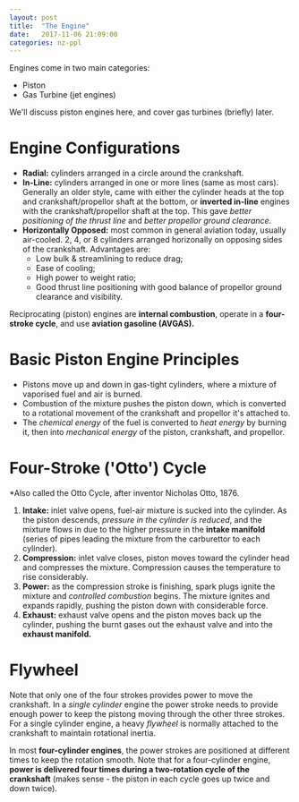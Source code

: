 ```yaml
---
layout: post
title:  "The Engine"
date:   2017-11-06 21:09:00
categories: nz-ppl
---
```


Engines come in two main categories:

 * Piston
 * Gas Turbine (jet engines)

We'll discuss piston engines here, and cover gas turbines (briefly) later.

# Engine Configurations

 * **Radial:** cylinders arranged in a circle around the crankshaft.
 * **In-Line:** cylinders arranged in one or more lines (same as most cars).
   Generally an older style, came with either the cylinder heads at the top
   and crankshaft/propellor shaft at the bottom, or **inverted in-line**
   engines with the crankshaft/propellor shaft at the top. This gave *better
   positioning of the thrust line* and *better propellor ground clearance.*
 * **Horizontally Opposed:** most common in general aviation today, usually
   air-cooled. 2, 4, or 8 cylinders arranged horizonally on opposing sides
   of the crankshaft. Advantages are:
    * Low bulk & streamlining to reduce drag;
    * Ease of cooling;
    * High power to weight ratio;
    * Good thrust line positioning with good balance of propellor ground
      clearance and visibility.

Reciprocating (piston) engines are **internal combustion**, operate in a
**four-stroke cycle**, and use **aviation gasoline (AVGAS).**

# Basic Piston Engine Principles

 * Pistons move up and down in gas-tight cylinders, where a mixture of
   vaporised fuel and air is burned.
 * Combustion of the mixture pushes the piston down, which is converted to
   a rotational movement of the crankshaft and propellor it's attached to.
 * The *chemical energy* of the fuel is converted to *heat energy* by
   burning it, then into *mechanical energy* of the piston, crankshaft,
   and propellor.

# Four-Stroke ('Otto') Cycle

*Also called the Otto Cycle, after inventor Nicholas Otto, 1876.

 1. **Intake:** inlet valve opens, fuel-air mixture is sucked into the
    cylinder. As the piston descends, *pressure in the cylinder is reduced*,
    and the mixture flows in due to the higher pressure in the **intake
    manifold** (series of pipes leading the mixture from the carburettor
    to each cylinder).
 2. **Compression:** inlet valve closes, piston moves toward the cylinder
    head and compresses the mixture. Compression causes the temperature to
    rise considerably.
 3. **Power:** as the compression stroke is finishing, spark plugs ignite
    the mixture and *controlled combustion* begins. The mixture ignites and
    expands rapidly, pushing the piston down with considerable force.
 4. **Exhaust:** exhaust valve opens and the piston moves back up the
    cylinder, pushing the burnt gases out the exhaust valve and into the
    **exhaust manifold.**

# Flywheel

Note that only one of the four strokes provides power to move the crankshaft.
In a *single cylinder* engine the power stroke needs to provide enough
power to keep the pistong moving through the other three strokes. For a
single cylinder engine, a heavy *flywheel* is normally attached to the
crankshaft to maintain rotational inertia.

In most **four-cylinder engines**, the power strokes are positioned at
different times to keep the rotation smooth. Note that for a four-cylinder
engine, **power is delivered four times during a two-rotation cycle of
the crankshaft** (makes sense - the piston in each cycle goes up twice
and down twice).
